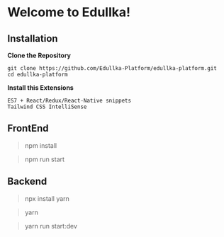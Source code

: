 <h1>Welcome to Edullka!</h1>

## Installation
**Clone the Repository**
```
git clone https://github.com/Edullka-Platform/edullka-platform.git
cd edullka-platform
```

**Install this Extensions**
```
ES7 + React/Redux/React-Native snippets
Tailwind CSS IntelliSense
```

<h2>FrontEnd</h2>

> npm install

> npm run start

<h2>Backend</h2>

> npx install yarn

> yarn

> yarn run start:dev